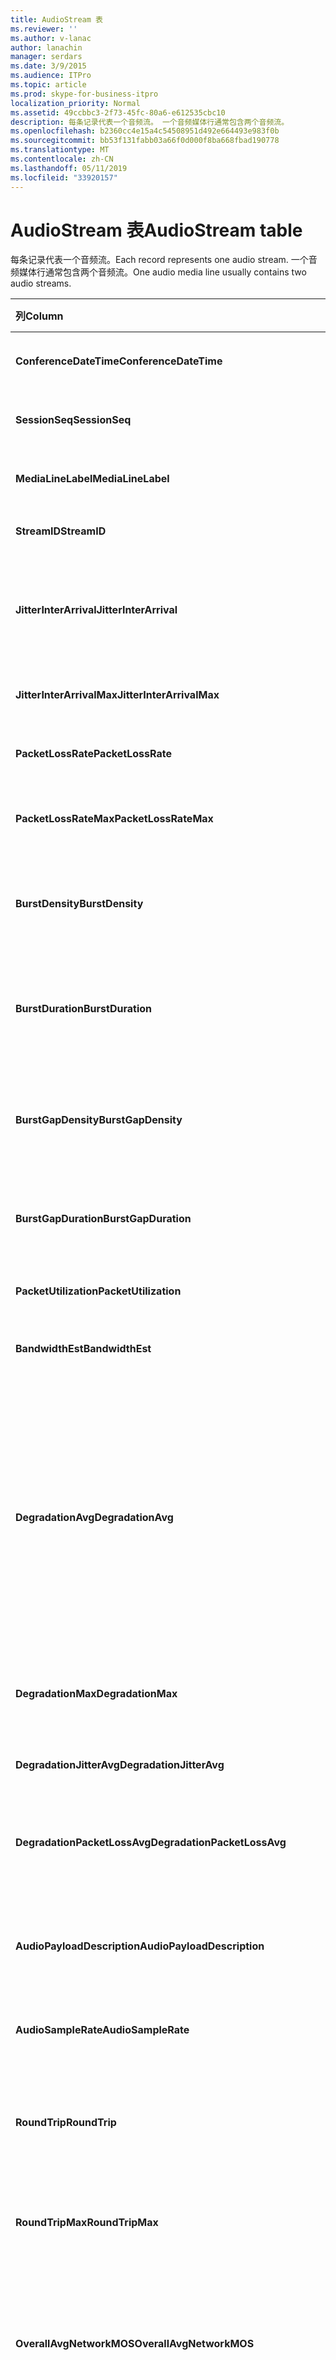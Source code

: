 ```yaml
---
title: AudioStream 表
ms.reviewer: ''
ms.author: v-lanac
author: lanachin
manager: serdars
ms.date: 3/9/2015
ms.audience: ITPro
ms.topic: article
ms.prod: skype-for-business-itpro
localization_priority: Normal
ms.assetid: 49ccbbc3-2f73-45fc-80a6-e612535cbc10
description: 每条记录代表一个音频流。 一个音频媒体行通常包含两个音频流。
ms.openlocfilehash: b2360cc4e15a4c54508951d492e664493e983f0b
ms.sourcegitcommit: bb53f131fabb03a66f0d000f8ba668fbad190778
ms.translationtype: MT
ms.contentlocale: zh-CN
ms.lasthandoff: 05/11/2019
ms.locfileid: "33920157"
---
```

# <a name="audiostream-table"></a><span data-ttu-id="eccc4-104">AudioStream 表</span><span class="sxs-lookup"><span data-stu-id="eccc4-104">AudioStream table</span></span>
 
<span data-ttu-id="eccc4-105">每条记录代表一个音频流。</span><span class="sxs-lookup"><span data-stu-id="eccc4-105">Each record represents one audio stream.</span></span> <span data-ttu-id="eccc4-106">一个音频媒体行通常包含两个音频流。</span><span class="sxs-lookup"><span data-stu-id="eccc4-106">One audio media line usually contains two audio streams.</span></span>
  
|<span data-ttu-id="eccc4-107">列</span><span class="sxs-lookup"><span data-stu-id="eccc4-107">Column</span></span>|<span data-ttu-id="eccc4-108">数据类型</span><span class="sxs-lookup"><span data-stu-id="eccc4-108">Data Type</span></span>|<span data-ttu-id="eccc4-109">键/索引</span><span class="sxs-lookup"><span data-stu-id="eccc4-109">Key/Index</span></span>|<span data-ttu-id="eccc4-110">详细信息</span><span class="sxs-lookup"><span data-stu-id="eccc4-110">Details</span></span>|
|:-----|:-----|:-----|:-----|
|<span data-ttu-id="eccc4-111">**ConferenceDateTime**</span><span class="sxs-lookup"><span data-stu-id="eccc4-111">**ConferenceDateTime**</span></span> <br/> |<span data-ttu-id="eccc4-112">datetime</span><span class="sxs-lookup"><span data-stu-id="eccc4-112">datetime</span></span>  <br/> |<span data-ttu-id="eccc4-113">Primary</span><span class="sxs-lookup"><span data-stu-id="eccc4-113">Primary</span></span>  <br/> |<span data-ttu-id="eccc4-114">引用[自 MediaLine table](medialine-0.md)。</span><span class="sxs-lookup"><span data-stu-id="eccc4-114">Referenced from the [MediaLine table](medialine-0.md).</span></span>  <br/> |
|<span data-ttu-id="eccc4-115">**SessionSeq**</span><span class="sxs-lookup"><span data-stu-id="eccc4-115">**SessionSeq**</span></span> <br/> |<span data-ttu-id="eccc4-116">int</span><span class="sxs-lookup"><span data-stu-id="eccc4-116">int</span></span>  <br/> |<span data-ttu-id="eccc4-117">Primary</span><span class="sxs-lookup"><span data-stu-id="eccc4-117">Primary</span></span>  <br/> |<span data-ttu-id="eccc4-118">引用[自 MediaLine table](medialine-0.md)。</span><span class="sxs-lookup"><span data-stu-id="eccc4-118">Referenced from the [MediaLine table](medialine-0.md).</span></span>  <br/> |
|<span data-ttu-id="eccc4-119">**MediaLineLabel**</span><span class="sxs-lookup"><span data-stu-id="eccc4-119">**MediaLineLabel**</span></span> <br/> |<span data-ttu-id="eccc4-120">tinyint</span><span class="sxs-lookup"><span data-stu-id="eccc4-120">tinyint</span></span>  <br/> |<span data-ttu-id="eccc4-121">Primary</span><span class="sxs-lookup"><span data-stu-id="eccc4-121">Primary</span></span>  <br/> |<span data-ttu-id="eccc4-122">引用[自 MediaLine table](medialine-0.md)。</span><span class="sxs-lookup"><span data-stu-id="eccc4-122">Referenced from the [MediaLine table](medialine-0.md).</span></span>  <br/> |
|<span data-ttu-id="eccc4-123">**StreamID**</span><span class="sxs-lookup"><span data-stu-id="eccc4-123">**StreamID**</span></span> <br/> |<span data-ttu-id="eccc4-124">int</span><span class="sxs-lookup"><span data-stu-id="eccc4-124">int</span></span>  <br/> |<span data-ttu-id="eccc4-125">Primary</span><span class="sxs-lookup"><span data-stu-id="eccc4-125">Primary</span></span>  <br/> |<span data-ttu-id="eccc4-126">媒体行中的唯一 ID。</span><span class="sxs-lookup"><span data-stu-id="eccc4-126">Unique ID within a media line.</span></span>  <br/> |
|<span data-ttu-id="eccc4-127">**JitterInterArrival**</span><span class="sxs-lookup"><span data-stu-id="eccc4-127">**JitterInterArrival**</span></span> <br/> |<span data-ttu-id="eccc4-128">int</span><span class="sxs-lookup"><span data-stu-id="eccc4-128">int</span></span>  <br/> | <br/> |<span data-ttu-id="eccc4-129">实时控制协议 (RTCP) 统计信息中的平均网络抖动。</span><span class="sxs-lookup"><span data-stu-id="eccc4-129">Average network jitter from Real Time Control Protocol (RTCP) statistics.</span></span>  <br/> |
|<span data-ttu-id="eccc4-130">**JitterInterArrivalMax**</span><span class="sxs-lookup"><span data-stu-id="eccc4-130">**JitterInterArrivalMax**</span></span> <br/> |<span data-ttu-id="eccc4-131">int</span><span class="sxs-lookup"><span data-stu-id="eccc4-131">int</span></span>  <br/> | <br/> |<span data-ttu-id="eccc4-132">呼叫期间的最大网络抖动。</span><span class="sxs-lookup"><span data-stu-id="eccc4-132">Maximum network jitter during the call.</span></span>  <br/> |
|<span data-ttu-id="eccc4-133">**PacketLossRate**</span><span class="sxs-lookup"><span data-stu-id="eccc4-133">**PacketLossRate**</span></span> <br/> |<span data-ttu-id="eccc4-134">decimal(5,4)</span><span class="sxs-lookup"><span data-stu-id="eccc4-134">decimal(5,4)</span></span>  <br/> | <br/> |<span data-ttu-id="eccc4-135">呼叫期间的平均数据包丢失率。</span><span class="sxs-lookup"><span data-stu-id="eccc4-135">Average packet loss rate during the call.</span></span>  <br/> |
|<span data-ttu-id="eccc4-136">**PacketLossRateMax**</span><span class="sxs-lookup"><span data-stu-id="eccc4-136">**PacketLossRateMax**</span></span> <br/> |<span data-ttu-id="eccc4-137">decimal(5,4)</span><span class="sxs-lookup"><span data-stu-id="eccc4-137">decimal(5,4)</span></span>  <br/> | <br/> |<span data-ttu-id="eccc4-138">呼叫期间观测到的最大的数据包丢失。</span><span class="sxs-lookup"><span data-stu-id="eccc4-138">Maximum packet loss observed during the call.</span></span>  <br/> |
|<span data-ttu-id="eccc4-139">**BurstDensity**</span><span class="sxs-lookup"><span data-stu-id="eccc4-139">**BurstDensity**</span></span> <br/> |<span data-ttu-id="eccc4-140">decimal(9,4)</span><span class="sxs-lookup"><span data-stu-id="eccc4-140">decimal(9,4)</span></span>  <br/> | <br/> |<span data-ttu-id="eccc4-141">在呼叫过程中出现间歇的数据包丢失的平均密度。</span><span class="sxs-lookup"><span data-stu-id="eccc4-141">Average density of packet Loss during bursts of losses during the call.</span></span>  <br/> |
|<span data-ttu-id="eccc4-142">**BurstDuration**</span><span class="sxs-lookup"><span data-stu-id="eccc4-142">**BurstDuration**</span></span> <br/> |<span data-ttu-id="eccc4-143">int</span><span class="sxs-lookup"><span data-stu-id="eccc4-143">int</span></span>  <br/> | <br/> |<span data-ttu-id="eccc4-144">在呼叫过程中出现间歇的数据包丢失的平均持续时间。</span><span class="sxs-lookup"><span data-stu-id="eccc4-144">Average duration of packet loss during bursts of losses during the call.</span></span>  <br/> |
|<span data-ttu-id="eccc4-145">**BurstGapDensity**</span><span class="sxs-lookup"><span data-stu-id="eccc4-145">**BurstGapDensity**</span></span> <br/> |<span data-ttu-id="eccc4-146">decimal(9,4)</span><span class="sxs-lookup"><span data-stu-id="eccc4-146">decimal(9,4)</span></span>  <br/> | <br/> |<span data-ttu-id="eccc4-147">间歇的数据包丢失之间出现间隙期间数据包丢失的平均密度。</span><span class="sxs-lookup"><span data-stu-id="eccc4-147">Average density of packet loss during gaps between bursts of packet loss.</span></span>  <br/> |
|<span data-ttu-id="eccc4-148">**BurstGapDuration**</span><span class="sxs-lookup"><span data-stu-id="eccc4-148">**BurstGapDuration**</span></span> <br/> |<span data-ttu-id="eccc4-149">int</span><span class="sxs-lookup"><span data-stu-id="eccc4-149">int</span></span>  <br/> | <br/> |<span data-ttu-id="eccc4-150">间歇的数据包丢失之间出现间隙的平均持续时间。</span><span class="sxs-lookup"><span data-stu-id="eccc4-150">Average duration of gaps between bursts of packet loss.</span></span>  <br/> |
|<span data-ttu-id="eccc4-151">**PacketUtilization**</span><span class="sxs-lookup"><span data-stu-id="eccc4-151">**PacketUtilization**</span></span> <br/> |<span data-ttu-id="eccc4-152">Int</span><span class="sxs-lookup"><span data-stu-id="eccc4-152">Int</span></span>  <br/> | <br/> |<span data-ttu-id="eccc4-153">音频流的数据包计数。</span><span class="sxs-lookup"><span data-stu-id="eccc4-153">Packet count for the audio stream.</span></span>  <br/> |
|<span data-ttu-id="eccc4-154">**BandwidthEst**</span><span class="sxs-lookup"><span data-stu-id="eccc4-154">**BandwidthEst**</span></span> <br/> |<span data-ttu-id="eccc4-155">Int</span><span class="sxs-lookup"><span data-stu-id="eccc4-155">Int</span></span>  <br/> | <br/> |<span data-ttu-id="eccc4-156">音频流的带宽预估。</span><span class="sxs-lookup"><span data-stu-id="eccc4-156">Bandwidth estimates for the audio stream.</span></span>  <br/> |
|<span data-ttu-id="eccc4-157">**DegradationAvg**</span><span class="sxs-lookup"><span data-stu-id="eccc4-157">**DegradationAvg**</span></span> <br/> |<span data-ttu-id="eccc4-158">decimal(3,2)</span><span class="sxs-lookup"><span data-stu-id="eccc4-158">decimal(3,2)</span></span>  <br/> | <br/> |<span data-ttu-id="eccc4-159">用于整个呼叫的网络 MOS 性能降低。</span><span class="sxs-lookup"><span data-stu-id="eccc4-159">Network MOS Degradation for the whole call.</span></span> <span data-ttu-id="eccc4-160">范围是 0.0 为 5.0。</span><span class="sxs-lookup"><span data-stu-id="eccc4-160">Range is 0.0 to 5.0.</span></span> <span data-ttu-id="eccc4-161">此指标显示网络 MOS 减少由于抖动和丢包的量。</span><span class="sxs-lookup"><span data-stu-id="eccc4-161">This metric shows the amount the Network MOS was reduced because of jitter and packet loss.</span></span> <span data-ttu-id="eccc4-162">可接受的质量，它应小于 0.5。</span><span class="sxs-lookup"><span data-stu-id="eccc4-162">For acceptable quality it should less than 0.5.</span></span>  <br/> |
|<span data-ttu-id="eccc4-163">**DegradationMax**</span><span class="sxs-lookup"><span data-stu-id="eccc4-163">**DegradationMax**</span></span> <br/> |<span data-ttu-id="eccc4-164">decimal(3,2)</span><span class="sxs-lookup"><span data-stu-id="eccc4-164">decimal(3,2)</span></span>  <br/> | <br/> |<span data-ttu-id="eccc4-165">呼叫期间的最大网络 MOS 性能降低。</span><span class="sxs-lookup"><span data-stu-id="eccc4-165">Maximum Network MOS degradation during the call.</span></span>  <br/> |
|<span data-ttu-id="eccc4-166">**DegradationJitterAvg**</span><span class="sxs-lookup"><span data-stu-id="eccc4-166">**DegradationJitterAvg**</span></span> <br/> |<span data-ttu-id="eccc4-167">decimal(3,2)</span><span class="sxs-lookup"><span data-stu-id="eccc4-167">decimal(3,2)</span></span>  <br/> | <br/> |<span data-ttu-id="eccc4-168">抖动导致的网络 MOS 性能降低。</span><span class="sxs-lookup"><span data-stu-id="eccc4-168">Network MOS degradation caused by jitter.</span></span>  <br/> |
|<span data-ttu-id="eccc4-169">**DegradationPacketLossAvg**</span><span class="sxs-lookup"><span data-stu-id="eccc4-169">**DegradationPacketLossAvg**</span></span> <br/> |<span data-ttu-id="eccc4-170">decimal(3,2)</span><span class="sxs-lookup"><span data-stu-id="eccc4-170">decimal(3,2)</span></span>  <br/> | <br/> |<span data-ttu-id="eccc4-171">数据包丢失导致的网络 MOS 性能降低。</span><span class="sxs-lookup"><span data-stu-id="eccc4-171">Network MOS degradation caused by packet loss.</span></span>  <br/> |
|<span data-ttu-id="eccc4-172">**AudioPayloadDescription**</span><span class="sxs-lookup"><span data-stu-id="eccc4-172">**AudioPayloadDescription**</span></span> <br/> |<span data-ttu-id="eccc4-173">int</span><span class="sxs-lookup"><span data-stu-id="eccc4-173">int</span></span>  <br/> |<span data-ttu-id="eccc4-174">外</span><span class="sxs-lookup"><span data-stu-id="eccc4-174">Foreign</span></span>  <br/> |<span data-ttu-id="eccc4-175">音频编解码器用于呼叫，引用自 PayloadDescription 表。</span><span class="sxs-lookup"><span data-stu-id="eccc4-175">The audio Codec used for the call, referenced from PayloadDescription Table.</span></span>  <br/> |
|<span data-ttu-id="eccc4-176">**AudioSampleRate**</span><span class="sxs-lookup"><span data-stu-id="eccc4-176">**AudioSampleRate**</span></span> <br/> |<span data-ttu-id="eccc4-177">int</span><span class="sxs-lookup"><span data-stu-id="eccc4-177">int</span></span>  <br/> | <br/> |<span data-ttu-id="eccc4-178">音频流的采样率。</span><span class="sxs-lookup"><span data-stu-id="eccc4-178">Sampling rate for the audio stream.</span></span>  <br/> |
|<span data-ttu-id="eccc4-179">**RoundTrip**</span><span class="sxs-lookup"><span data-stu-id="eccc4-179">**RoundTrip**</span></span> <br/> |<span data-ttu-id="eccc4-180">int</span><span class="sxs-lookup"><span data-stu-id="eccc4-180">int</span></span>  <br/> | <br/> |<span data-ttu-id="eccc4-181">RTCP 统计信息中的来回行程时间。</span><span class="sxs-lookup"><span data-stu-id="eccc4-181">Round trip time from RTCP statistics.</span></span> <span data-ttu-id="eccc4-182">可接受的质量应小于为 100 毫秒。</span><span class="sxs-lookup"><span data-stu-id="eccc4-182">For acceptable quality this should be less than 100ms.</span></span>  <br/> |
|<span data-ttu-id="eccc4-183">**RoundTripMax**</span><span class="sxs-lookup"><span data-stu-id="eccc4-183">**RoundTripMax**</span></span> <br/> |<span data-ttu-id="eccc4-184">int</span><span class="sxs-lookup"><span data-stu-id="eccc4-184">int</span></span>  <br/> | <br/> |<span data-ttu-id="eccc4-185">音频流的最大来回行程时间。</span><span class="sxs-lookup"><span data-stu-id="eccc4-185">Maximum round trip time for the audio stream.</span></span>  <br/> |
|<span data-ttu-id="eccc4-186">**OverallAvgNetworkMOS**</span><span class="sxs-lookup"><span data-stu-id="eccc4-186">**OverallAvgNetworkMOS**</span></span> <br/> |<span data-ttu-id="eccc4-187">decimal(3,2)</span><span class="sxs-lookup"><span data-stu-id="eccc4-187">decimal(3,2)</span></span>  <br/> | <br/> |<span data-ttu-id="eccc4-188">平均宽带网络 MOS，呼叫。</span><span class="sxs-lookup"><span data-stu-id="eccc4-188">Average wideband Network MOS for the call.</span></span> <span data-ttu-id="eccc4-189">此指标取决于数据包丢失、 抖动和编解码器。</span><span class="sxs-lookup"><span data-stu-id="eccc4-189">This metric depends on the packet loss, jitter, and codec used.</span></span> <span data-ttu-id="eccc4-190">范围为 [1.0 5.0]。</span><span class="sxs-lookup"><span data-stu-id="eccc4-190">Range is [1.0 to 5.0].</span></span>  <br/> |
|<span data-ttu-id="eccc4-191">**OverallMinNetworkMOS**</span><span class="sxs-lookup"><span data-stu-id="eccc4-191">**OverallMinNetworkMOS**</span></span> <br/> |<span data-ttu-id="eccc4-192">decimal(3,2)</span><span class="sxs-lookup"><span data-stu-id="eccc4-192">decimal(3,2)</span></span>  <br/> | <br/> |<span data-ttu-id="eccc4-193">最小宽带网络 MOS，呼叫。</span><span class="sxs-lookup"><span data-stu-id="eccc4-193">The minimum wideband Network MOS for the call.</span></span>  <br/> |
|<span data-ttu-id="eccc4-194">**SendListenMOS**</span><span class="sxs-lookup"><span data-stu-id="eccc4-194">**SendListenMOS**</span></span> <br/> |<span data-ttu-id="eccc4-195">decimal(3,2)</span><span class="sxs-lookup"><span data-stu-id="eccc4-195">decimal(3,2)</span></span>  <br/> | <br/> |<span data-ttu-id="eccc4-196">平均预测的宽带倾听 MOS 得分音频发送，包括语音级别、 噪音级别和捕获设备特征。</span><span class="sxs-lookup"><span data-stu-id="eccc4-196">The average predicted wideband Listening MOS score for audio sent, including speech level, noise level and capture device characteristics.</span></span>  <br/> |
|<span data-ttu-id="eccc4-197">**SendListenMOSMin**</span><span class="sxs-lookup"><span data-stu-id="eccc4-197">**SendListenMOSMin**</span></span> <br/> |<span data-ttu-id="eccc4-198">decimal(3,2)</span><span class="sxs-lookup"><span data-stu-id="eccc4-198">decimal(3,2)</span></span>  <br/> | <br/> |<span data-ttu-id="eccc4-199">呼叫最小 SendListenMOS。</span><span class="sxs-lookup"><span data-stu-id="eccc4-199">The minimum SendListenMOS for the call.</span></span>  <br/> |
|<span data-ttu-id="eccc4-200">**RecvListenMOS**</span><span class="sxs-lookup"><span data-stu-id="eccc4-200">**RecvListenMOS**</span></span> <br/> |<span data-ttu-id="eccc4-201">decimal(3,2)</span><span class="sxs-lookup"><span data-stu-id="eccc4-201">decimal(3,2)</span></span>  <br/> | <br/> |<span data-ttu-id="eccc4-202">从网络包括语音级别、 噪音级别、 编解码器、 网络条件和捕获设备特征接收音频的平均预测的宽带倾听 MOS 得分。</span><span class="sxs-lookup"><span data-stu-id="eccc4-202">The average predicted wideband Listening MOS score for audio received from the network including speech level, noise level, codec, network conditions and capture device characteristics.</span></span>  <br/> |
|<span data-ttu-id="eccc4-203">**RecvListenMOSMin**</span><span class="sxs-lookup"><span data-stu-id="eccc4-203">**RecvListenMOSMin**</span></span> <br/> |<span data-ttu-id="eccc4-204">decimal(3,2)</span><span class="sxs-lookup"><span data-stu-id="eccc4-204">decimal(3,2)</span></span>  <br/> | <br/> |<span data-ttu-id="eccc4-205">呼叫最小 RecvListenMOS。</span><span class="sxs-lookup"><span data-stu-id="eccc4-205">The minimum RecvListenMOS for the call.</span></span>  <br/> |
|<span data-ttu-id="eccc4-206">**AudioFECUsed**</span><span class="sxs-lookup"><span data-stu-id="eccc4-206">**AudioFECUsed**</span></span> <br/> |<span data-ttu-id="eccc4-207">bit</span><span class="sxs-lookup"><span data-stu-id="eccc4-207">bit</span></span>  <br/> ||<span data-ttu-id="eccc4-208">标志指示音频 FEC 已用于呼叫。</span><span class="sxs-lookup"><span data-stu-id="eccc4-208">Flag indicating if audio FEC was used for the call.</span></span>  <br/> |
|<span data-ttu-id="eccc4-209">**RatioConcealedSamplesAvg**</span><span class="sxs-lookup"><span data-stu-id="eccc4-209">**RatioConcealedSamplesAvg**</span></span> <br/> |<span data-ttu-id="eccc4-210">decimal(5,2)</span><span class="sxs-lookup"><span data-stu-id="eccc4-210">decimal(5,2)</span></span>  <br/> ||<span data-ttu-id="eccc4-211">生成的典型示例音频样本隐藏样本数的平均比率。</span><span class="sxs-lookup"><span data-stu-id="eccc4-211">Average ratio of concealed samples generated by audio healing to typical samples.</span></span>  <br/> |
|<span data-ttu-id="eccc4-212">**RatioStretchedSamplesAvg**</span><span class="sxs-lookup"><span data-stu-id="eccc4-212">**RatioStretchedSamplesAvg**</span></span> <br/> |<span data-ttu-id="eccc4-213">decimal(5,2)</span><span class="sxs-lookup"><span data-stu-id="eccc4-213">decimal(5,2)</span></span>  <br/> ||<span data-ttu-id="eccc4-214">通过典型示例的音频修复生成的拉伸样本数的平均比率。</span><span class="sxs-lookup"><span data-stu-id="eccc4-214">Average ratio of stretched samples generated by audio healing to typical samples.</span></span>  <br/> |
|<span data-ttu-id="eccc4-215">**RatioCompressedSamplesAvg**</span><span class="sxs-lookup"><span data-stu-id="eccc4-215">**RatioCompressedSamplesAvg**</span></span> <br/> |<span data-ttu-id="eccc4-216">decimal(5,2)</span><span class="sxs-lookup"><span data-stu-id="eccc4-216">decimal(5,2)</span></span>  <br/> ||<span data-ttu-id="eccc4-217">生成的典型示例的音频修复的压缩样本数的平均比率。</span><span class="sxs-lookup"><span data-stu-id="eccc4-217">Average ratio of compressed samples generated by audio healing to typical samples.</span></span>  <br/> |
|<span data-ttu-id="eccc4-218">**入站**</span><span class="sxs-lookup"><span data-stu-id="eccc4-218">**Inbound**</span></span> <br/> |<span data-ttu-id="eccc4-219">bit</span><span class="sxs-lookup"><span data-stu-id="eccc4-219">bit</span></span>  <br/> | <br/> |<span data-ttu-id="eccc4-220">已收到接收端的流数据。</span><span class="sxs-lookup"><span data-stu-id="eccc4-220">Stream data on receiver side is received.</span></span>  <br/> |
|<span data-ttu-id="eccc4-221">**出站**</span><span class="sxs-lookup"><span data-stu-id="eccc4-221">**Outbound**</span></span> <br/> |<span data-ttu-id="eccc4-222">bit</span><span class="sxs-lookup"><span data-stu-id="eccc4-222">bit</span></span>  <br/> | <br/> |<span data-ttu-id="eccc4-223">已收到发送端的流数据。</span><span class="sxs-lookup"><span data-stu-id="eccc4-223">Stream data on sender side is received.</span></span>  <br/> |
|<span data-ttu-id="eccc4-224">**SenderIsCallerPAI**</span><span class="sxs-lookup"><span data-stu-id="eccc4-224">**SenderIsCallerPAI**</span></span> <br/> |<span data-ttu-id="eccc4-225">bit</span><span class="sxs-lookup"><span data-stu-id="eccc4-225">bit</span></span>  <br/> | <br/> |<span data-ttu-id="eccc4-226">1 表示流方向从呼叫者到被叫方。</span><span class="sxs-lookup"><span data-stu-id="eccc4-226">1 means the stream direction is from the caller to the callee.</span></span>  <br/> <span data-ttu-id="eccc4-227">0 表示流方向从被叫方到呼叫者。</span><span class="sxs-lookup"><span data-stu-id="eccc4-227">0 means the stream direction is from the callee to the caller.</span></span>  <br/> |
|<span data-ttu-id="eccc4-228">**JitterInterArrivalSD**</span><span class="sxs-lookup"><span data-stu-id="eccc4-228">**JitterInterArrivalSD**</span></span> <br/> |<span data-ttu-id="eccc4-229">float</span><span class="sxs-lookup"><span data-stu-id="eccc4-229">float</span></span>  <br/> ||<span data-ttu-id="eccc4-230">抖动到达时间的标准偏差。</span><span class="sxs-lookup"><span data-stu-id="eccc4-230">Standard deviation for jitter arrival times.</span></span>  <br/> <span data-ttu-id="eccc4-231">此列是在 Microsoft Lync Server 2013 中引入的。</span><span class="sxs-lookup"><span data-stu-id="eccc4-231">This column was introduced in Microsoft Lync Server 2013.</span></span>  <br/> |
|<span data-ttu-id="eccc4-232">**ConcealRatioMax**</span><span class="sxs-lookup"><span data-stu-id="eccc4-232">**ConcealRatioMax**</span></span> <br/> |<span data-ttu-id="eccc4-233">float</span><span class="sxs-lookup"><span data-stu-id="eccc4-233">float</span></span>  <br/> ||<span data-ttu-id="eccc4-234">修复程序隐藏的数据包的最大比率。</span><span class="sxs-lookup"><span data-stu-id="eccc4-234">Maximum ratio of packets concealed by the healer.</span></span>  <br/> <span data-ttu-id="eccc4-235">此列是在 Microsoft Lync Server 2013 中引入的。</span><span class="sxs-lookup"><span data-stu-id="eccc4-235">This column was introduced in Microsoft Lync Server 2013.</span></span>  <br/> |
|<span data-ttu-id="eccc4-236">**ConcealRatioSD**</span><span class="sxs-lookup"><span data-stu-id="eccc4-236">**ConcealRatioSD**</span></span> <br/> |<span data-ttu-id="eccc4-237">float</span><span class="sxs-lookup"><span data-stu-id="eccc4-237">float</span></span>  <br/> ||<span data-ttu-id="eccc4-238">修复程序隐藏的数据包的比率的标准偏差。</span><span class="sxs-lookup"><span data-stu-id="eccc4-238">Standard deviation for the ratio of packets concealed by the healer.</span></span>  <br/> <span data-ttu-id="eccc4-239">此列是在 Microsoft Lync Server 2013 中引入的。</span><span class="sxs-lookup"><span data-stu-id="eccc4-239">This column was introduced in Microsoft Lync Server 2013.</span></span>  <br/> |
|<span data-ttu-id="eccc4-240">**HealerPacketDropRatio**</span><span class="sxs-lookup"><span data-stu-id="eccc4-240">**HealerPacketDropRatio**</span></span> <br/> |<span data-ttu-id="eccc4-241">float</span><span class="sxs-lookup"><span data-stu-id="eccc4-241">float</span></span>  <br/> ||<span data-ttu-id="eccc4-242">收到的数据包的总数比较修复程序丢弃的数据包的比率。</span><span class="sxs-lookup"><span data-stu-id="eccc4-242">Ratio of packets dropped by the healer compared to the total number of packets received.</span></span>  <br/> <span data-ttu-id="eccc4-243">此列是在 Microsoft Lync Server 2013 中引入的。</span><span class="sxs-lookup"><span data-stu-id="eccc4-243">This column was introduced in Microsoft Lync Server 2013.</span></span>  <br/> |
|<span data-ttu-id="eccc4-244">**HealerFECPacketUsedRatio**</span><span class="sxs-lookup"><span data-stu-id="eccc4-244">**HealerFECPacketUsedRatio**</span></span> <br/> |<span data-ttu-id="eccc4-245">float</span><span class="sxs-lookup"><span data-stu-id="eccc4-245">float</span></span>  <br/> ||<span data-ttu-id="eccc4-246">使用前向纠错数据包与收到的数据包的总数的比率。</span><span class="sxs-lookup"><span data-stu-id="eccc4-246">Ratio of used forward error correction packets compared to the total number of packets received.</span></span>  <br/> <span data-ttu-id="eccc4-247">此列是在 Microsoft Lync Server 2013 中引入的。</span><span class="sxs-lookup"><span data-stu-id="eccc4-247">This column was introduced in Microsoft Lync Server 2013.</span></span>  <br/> |
|<span data-ttu-id="eccc4-248">**MaxCompressedSamples**</span><span class="sxs-lookup"><span data-stu-id="eccc4-248">**MaxCompressedSamples**</span></span> <br/> |<span data-ttu-id="eccc4-249">float</span><span class="sxs-lookup"><span data-stu-id="eccc4-249">float</span></span>  <br/> ||<span data-ttu-id="eccc4-250">修复程序压缩的音频数据包的最大数量。</span><span class="sxs-lookup"><span data-stu-id="eccc4-250">Maximum number of audio packets that were compressed by the healer.</span></span>  <br/> <span data-ttu-id="eccc4-251">此列是在 Microsoft Lync Server 2013 中引入的。</span><span class="sxs-lookup"><span data-stu-id="eccc4-251">This column was introduced in Microsoft Lync Server 2013.</span></span>  <br/> |
|<span data-ttu-id="eccc4-252">**LossCongestionPercent**</span><span class="sxs-lookup"><span data-stu-id="eccc4-252">**LossCongestionPercent**</span></span> <br/> |<span data-ttu-id="eccc4-253">float</span><span class="sxs-lookup"><span data-stu-id="eccc4-253">float</span></span>  <br/> ||<span data-ttu-id="eccc4-254">指示呼叫处于损耗拥塞状态的时间的时间的百分比。</span><span class="sxs-lookup"><span data-stu-id="eccc4-254">Indicates the percentage of the time when the call was in a loss congestion state.</span></span>  <br/> <span data-ttu-id="eccc4-255">此列是在 Microsoft Lync Server 2013 中引入的。</span><span class="sxs-lookup"><span data-stu-id="eccc4-255">This column was introduced in Microsoft Lync Server 2013.</span></span>  <br/> |
|<span data-ttu-id="eccc4-256">**DelayCongestionPercent**</span><span class="sxs-lookup"><span data-stu-id="eccc4-256">**DelayCongestionPercent**</span></span> <br/> |<span data-ttu-id="eccc4-257">float</span><span class="sxs-lookup"><span data-stu-id="eccc4-257">float</span></span>  <br/> ||<span data-ttu-id="eccc4-258">指示在此期间导致出现拥塞的网络数据包延迟到达的呼叫的百分比。</span><span class="sxs-lookup"><span data-stu-id="eccc4-258">Indicates the percentage of the call during which congestion was caused by the delayed arrival of network packets.</span></span>  <br/> <span data-ttu-id="eccc4-259">此列是在 Microsoft Lync Server 2013 中引入的。</span><span class="sxs-lookup"><span data-stu-id="eccc4-259">This column was introduced in Microsoft Lync Server 2013.</span></span>  <br/> |
|<span data-ttu-id="eccc4-260">**ContentionDetectedPercent**</span><span class="sxs-lookup"><span data-stu-id="eccc4-260">**ContentionDetectedPercent**</span></span> <br/> |<span data-ttu-id="eccc4-261">float</span><span class="sxs-lookup"><span data-stu-id="eccc4-261">float</span></span>  <br/> ||<span data-ttu-id="eccc4-262">指示呼叫被竞争时网络资源的时间的百分比。</span><span class="sxs-lookup"><span data-stu-id="eccc4-262">Indicates the percentage of the time when the call was competing for network resources.</span></span>  <br/> <span data-ttu-id="eccc4-263">此列是在 Microsoft Lync Server 2013 中引入的。</span><span class="sxs-lookup"><span data-stu-id="eccc4-263">This column was introduced in Microsoft Lync Server 2013.</span></span>  <br/> |
|<span data-ttu-id="eccc4-264">**BandwidthEstMin**</span><span class="sxs-lookup"><span data-stu-id="eccc4-264">**BandwidthEstMin**</span></span> <br/> |<span data-ttu-id="eccc4-265">int</span><span class="sxs-lookup"><span data-stu-id="eccc4-265">int</span></span>  <br/> ||<span data-ttu-id="eccc4-266">呼叫期间度量的最小带宽估计量。</span><span class="sxs-lookup"><span data-stu-id="eccc4-266">Minimum amount of bandwidth estimation measured during the call.</span></span>  <br/> <span data-ttu-id="eccc4-267">此列是在 Microsoft Lync Server 2013 中引入的。</span><span class="sxs-lookup"><span data-stu-id="eccc4-267">This column was introduced in Microsoft Lync Server 2013.</span></span>  <br/> |
|<span data-ttu-id="eccc4-268">**BandwidthEstMax**</span><span class="sxs-lookup"><span data-stu-id="eccc4-268">**BandwidthEstMax**</span></span> <br/> |<span data-ttu-id="eccc4-269">int</span><span class="sxs-lookup"><span data-stu-id="eccc4-269">int</span></span>  <br/> ||<span data-ttu-id="eccc4-270">呼叫期间度量的最大带宽估计量。</span><span class="sxs-lookup"><span data-stu-id="eccc4-270">Maximum amount of bandwidth estimation measured during the call.</span></span>  <br/> <span data-ttu-id="eccc4-271">此列是在 Microsoft Lync Server 2013 中引入的。</span><span class="sxs-lookup"><span data-stu-id="eccc4-271">This column was introduced in Microsoft Lync Server 2013.</span></span>  <br/> |
|<span data-ttu-id="eccc4-272">**BandwidthEstStdDev**</span><span class="sxs-lookup"><span data-stu-id="eccc4-272">**BandwidthEstStdDev**</span></span> <br/> |<span data-ttu-id="eccc4-273">int</span><span class="sxs-lookup"><span data-stu-id="eccc4-273">int</span></span>  <br/> ||<span data-ttu-id="eccc4-274">呼叫期间度量的带宽估计的标准偏差。</span><span class="sxs-lookup"><span data-stu-id="eccc4-274">Standard deviation of the bandwidth estimation measured during the call.</span></span>  <br/> <span data-ttu-id="eccc4-275">此列是在 Microsoft Lync Server 2013 中引入的。</span><span class="sxs-lookup"><span data-stu-id="eccc4-275">This column was introduced in Microsoft Lync Server 2013.</span></span>  <br/> |
|<span data-ttu-id="eccc4-276">**BandwidthEstAvge**</span><span class="sxs-lookup"><span data-stu-id="eccc4-276">**BandwidthEstAvge**</span></span> <br/> |<span data-ttu-id="eccc4-277">int</span><span class="sxs-lookup"><span data-stu-id="eccc4-277">int</span></span>  <br/> ||<span data-ttu-id="eccc4-278">呼叫期间度量的平均带宽估计量。</span><span class="sxs-lookup"><span data-stu-id="eccc4-278">Average amount of bandwidth estimation measured during the call.</span></span>  <br/> <span data-ttu-id="eccc4-279">此列是在 Microsoft Lync Server 2013 中引入的。</span><span class="sxs-lookup"><span data-stu-id="eccc4-279">This column was introduced in Microsoft Lync Server 2013.</span></span>  <br/> |
|<span data-ttu-id="eccc4-280">**RelativeOneWayTotal**</span><span class="sxs-lookup"><span data-stu-id="eccc4-280">**RelativeOneWayTotal**</span></span> <br/> |<span data-ttu-id="eccc4-281">float</span><span class="sxs-lookup"><span data-stu-id="eccc4-281">float</span></span>  <br/> ||<span data-ttu-id="eccc4-282">单向滞后时间总量。</span><span class="sxs-lookup"><span data-stu-id="eccc4-282">Total amount of one-way latency.</span></span> <span data-ttu-id="eccc4-283">相对单向延迟测量客户端和服务器之间的延迟。</span><span class="sxs-lookup"><span data-stu-id="eccc4-283">Relative one-way latency measures the delay between the client and the server.</span></span>  <br/> <span data-ttu-id="eccc4-284">此列是在 Microsoft Lync Server 2013 中引入的。</span><span class="sxs-lookup"><span data-stu-id="eccc4-284">This column was introduced in Microsoft Lync Server 2013.</span></span>  <br/> |
|<span data-ttu-id="eccc4-285">**RelativeOneWayAverage**</span><span class="sxs-lookup"><span data-stu-id="eccc4-285">**RelativeOneWayAverage**</span></span> <br/> |<span data-ttu-id="eccc4-286">float</span><span class="sxs-lookup"><span data-stu-id="eccc4-286">float</span></span>  <br/> ||<span data-ttu-id="eccc4-287">单向延迟的平均量。</span><span class="sxs-lookup"><span data-stu-id="eccc4-287">Average amount of one-way latency.</span></span> <span data-ttu-id="eccc4-288">相对单向延迟测量客户端和服务器之间的延迟。</span><span class="sxs-lookup"><span data-stu-id="eccc4-288">Relative one-way latency measures the delay between the client and the server.</span></span>  <br/> <span data-ttu-id="eccc4-289">此列是在 Microsoft Lync Server 2013 中引入的。</span><span class="sxs-lookup"><span data-stu-id="eccc4-289">This column was introduced in Microsoft Lync Server 2013.</span></span>  <br/> |
|<span data-ttu-id="eccc4-290">**RelativeOneWayMax**</span><span class="sxs-lookup"><span data-stu-id="eccc4-290">**RelativeOneWayMax**</span></span> <br/> |<span data-ttu-id="eccc4-291">float</span><span class="sxs-lookup"><span data-stu-id="eccc4-291">float</span></span>  <br/> ||<span data-ttu-id="eccc4-292">最大单向滞后时间量。</span><span class="sxs-lookup"><span data-stu-id="eccc4-292">Maximum amount of one-way latency.</span></span> <span data-ttu-id="eccc4-293">相对单向延迟测量客户端和服务器之间的延迟。</span><span class="sxs-lookup"><span data-stu-id="eccc4-293">Relative one-way latency measures the delay between the client and the server.</span></span>  <br/> <span data-ttu-id="eccc4-294">此列是在 Microsoft Lync Server 2013 中引入的。</span><span class="sxs-lookup"><span data-stu-id="eccc4-294">This column was introduced in Microsoft Lync Server 2013.</span></span>  <br/> |
|<span data-ttu-id="eccc4-295">**RelativeOneWayBurstOccurrences**</span><span class="sxs-lookup"><span data-stu-id="eccc4-295">**RelativeOneWayBurstOccurrences**</span></span> <br/> |<span data-ttu-id="eccc4-296">int</span><span class="sxs-lookup"><span data-stu-id="eccc4-296">int</span></span>  <br/> ||<span data-ttu-id="eccc4-297">总单向的突发发生次数。</span><span class="sxs-lookup"><span data-stu-id="eccc4-297">Total one-way burst occurrences.</span></span> <span data-ttu-id="eccc4-298">"突发"传输是其中数据排列中而不是稳定的不可预知间歇传输。</span><span class="sxs-lookup"><span data-stu-id="eccc4-298">A "bursty" transmission is a transmission where data flows in unpredictable bursts as opposed to a steady stream.</span></span> <span data-ttu-id="eccc4-299">此指标来衡量客户端和服务器之间的数据流。</span><span class="sxs-lookup"><span data-stu-id="eccc4-299">This metric measures data flow between the client and the server.</span></span>  <br/> <span data-ttu-id="eccc4-300">此列是在 Microsoft Lync Server 2013 中引入的。</span><span class="sxs-lookup"><span data-stu-id="eccc4-300">This column was introduced in Microsoft Lync Server 2013.</span></span>  <br/> |
|<span data-ttu-id="eccc4-301">**RelativeOneWayBurstDensity**</span><span class="sxs-lookup"><span data-stu-id="eccc4-301">**RelativeOneWayBurstDensity**</span></span> <br/> |<span data-ttu-id="eccc4-302">float</span><span class="sxs-lookup"><span data-stu-id="eccc4-302">float</span></span>  <br/> ||<span data-ttu-id="eccc4-303">总单向的突发密度。</span><span class="sxs-lookup"><span data-stu-id="eccc4-303">Total one-way burst density.</span></span> <span data-ttu-id="eccc4-304">"突发"传输是其中数据排列中而不是稳定的不可预知间歇传输。</span><span class="sxs-lookup"><span data-stu-id="eccc4-304">A "bursty" transmission is a transmission where data flows in unpredictable bursts as opposed to a steady stream.</span></span> <span data-ttu-id="eccc4-305">此指标来衡量客户端和服务器之间的数据流。</span><span class="sxs-lookup"><span data-stu-id="eccc4-305">This metric measures data flow between the client and the server.</span></span>  <br/> <span data-ttu-id="eccc4-306">此列是在 Microsoft Lync Server 2013 中引入的。</span><span class="sxs-lookup"><span data-stu-id="eccc4-306">This column was introduced in Microsoft Lync Server 2013.</span></span>  <br/> |
|<span data-ttu-id="eccc4-307">**RelativeOneWayBurstDuration**</span><span class="sxs-lookup"><span data-stu-id="eccc4-307">**RelativeOneWayBurstDuration**</span></span> <br/> |<span data-ttu-id="eccc4-308">float</span><span class="sxs-lookup"><span data-stu-id="eccc4-308">float</span></span>  <br/> ||<span data-ttu-id="eccc4-309">总单向的突发持续时间。</span><span class="sxs-lookup"><span data-stu-id="eccc4-309">Total one-way burst duration.</span></span> <span data-ttu-id="eccc4-310">"突发"传输是其中数据排列中而不是稳定的不可预知间歇传输。</span><span class="sxs-lookup"><span data-stu-id="eccc4-310">A "bursty" transmission is a transmission where data flows in unpredictable bursts as opposed to a steady stream.</span></span> <span data-ttu-id="eccc4-311">此指标来衡量客户端和服务器之间的数据流。</span><span class="sxs-lookup"><span data-stu-id="eccc4-311">This metric measures data flow between the client and the server.</span></span>  <br/> <span data-ttu-id="eccc4-312">此列是在 Microsoft Lync Server 2013 中引入的。</span><span class="sxs-lookup"><span data-stu-id="eccc4-312">This column was introduced in Microsoft Lync Server 2013.</span></span>  <br/> |
|<span data-ttu-id="eccc4-313">**RelativeOneWayGapOccurrences**</span><span class="sxs-lookup"><span data-stu-id="eccc4-313">**RelativeOneWayGapOccurrences**</span></span> <br/> |<span data-ttu-id="eccc4-314">int</span><span class="sxs-lookup"><span data-stu-id="eccc4-314">int</span></span>  <br/> ||<span data-ttu-id="eccc4-315">总单向的间隙发生次数。</span><span class="sxs-lookup"><span data-stu-id="eccc4-315">Total one-way gap occurrences.</span></span> <span data-ttu-id="eccc4-316">"突发"传输是传输其中数据排列中而不是稳定流; 无法预料间歇间隙指示这些间歇之间的延迟。</span><span class="sxs-lookup"><span data-stu-id="eccc4-316">A "bursty" transmission is a transmission where data flows in unpredictable bursts as opposed to a steady stream; gaps indicate delays between these bursts.</span></span> <span data-ttu-id="eccc4-317">此指标来衡量客户端和服务器之间的数据流。</span><span class="sxs-lookup"><span data-stu-id="eccc4-317">This metric measures data flow between the client and the server.</span></span>  <br/> <span data-ttu-id="eccc4-318">此列是在 Microsoft Lync Server 2013 中引入的。</span><span class="sxs-lookup"><span data-stu-id="eccc4-318">This column was introduced in Microsoft Lync Server 2013.</span></span>  <br/> |
|<span data-ttu-id="eccc4-319">**RelativeOneWayGapDensity**</span><span class="sxs-lookup"><span data-stu-id="eccc4-319">**RelativeOneWayGapDensity**</span></span> <br/> |<span data-ttu-id="eccc4-320">float</span><span class="sxs-lookup"><span data-stu-id="eccc4-320">float</span></span>  <br/> ||<span data-ttu-id="eccc4-321">总单向的间隙密度。</span><span class="sxs-lookup"><span data-stu-id="eccc4-321">Total one-way gap density.</span></span> <span data-ttu-id="eccc4-322">"突发"传输是传输其中数据排列中而不是稳定流; 无法预料间歇间隙指示这些间歇之间的延迟。</span><span class="sxs-lookup"><span data-stu-id="eccc4-322">A "bursty" transmission is a transmission where data flows in unpredictable bursts as opposed to a steady stream; gaps indicate delays between these bursts.</span></span> <span data-ttu-id="eccc4-323">此指标来衡量客户端和服务器之间的数据流。</span><span class="sxs-lookup"><span data-stu-id="eccc4-323">This metric measures data flow between the client and the server.</span></span>  <br/> <span data-ttu-id="eccc4-324">此列是在 Microsoft Lync Server 2013 中引入的。</span><span class="sxs-lookup"><span data-stu-id="eccc4-324">This column was introduced in Microsoft Lync Server 2013.</span></span>  <br/> |
|<span data-ttu-id="eccc4-325">**RelativeOneWayGapDuration**</span><span class="sxs-lookup"><span data-stu-id="eccc4-325">**RelativeOneWayGapDuration**</span></span> <br/> |<span data-ttu-id="eccc4-326">float</span><span class="sxs-lookup"><span data-stu-id="eccc4-326">float</span></span>  <br/> ||<span data-ttu-id="eccc4-327">总单向的间隙持续时间。</span><span class="sxs-lookup"><span data-stu-id="eccc4-327">Total one-way gap duration.</span></span> <span data-ttu-id="eccc4-328">"突发"传输是传输其中数据排列中而不是稳定流; 无法预料间歇间隙指示这些间歇之间的延迟。</span><span class="sxs-lookup"><span data-stu-id="eccc4-328">A "bursty" transmission is a transmission where data flows in unpredictable bursts as opposed to a steady stream; gaps indicate delays between these bursts.</span></span> <span data-ttu-id="eccc4-329">此指标来衡量客户端和服务器之间的数据流。</span><span class="sxs-lookup"><span data-stu-id="eccc4-329">This metric measures data flow between the client and the server.</span></span>  <br/> <span data-ttu-id="eccc4-330">此列是在 Microsoft Lync Server 2013 中引入的。</span><span class="sxs-lookup"><span data-stu-id="eccc4-330">This column was introduced in Microsoft Lync Server 2013.</span></span>  <br/> |
|<span data-ttu-id="eccc4-331">**DecodeStereoPercent**</span><span class="sxs-lookup"><span data-stu-id="eccc4-331">**DecodeStereoPercent**</span></span> <br/> |<span data-ttu-id="eccc4-332">float</span><span class="sxs-lookup"><span data-stu-id="eccc4-332">float</span></span>  <br/> ||<span data-ttu-id="eccc4-333">解码为立体声的呼叫的百分比。</span><span class="sxs-lookup"><span data-stu-id="eccc4-333">Percentage of the call decoded as stereo.</span></span>  <br/> <span data-ttu-id="eccc4-334">此列是在 Microsoft Lync Server 2013 中引入的。</span><span class="sxs-lookup"><span data-stu-id="eccc4-334">This column was introduced in Microsoft Lync Server 2013.</span></span>  <br/> |
|<span data-ttu-id="eccc4-335">**AecRenderStereoPercent**</span><span class="sxs-lookup"><span data-stu-id="eccc4-335">**AecRenderStereoPercent**</span></span> <br/> |<span data-ttu-id="eccc4-336">float</span><span class="sxs-lookup"><span data-stu-id="eccc4-336">float</span></span>  <br/> ||<span data-ttu-id="eccc4-337">由回声抑制消除器呈现为立体声的呼叫的百分比。</span><span class="sxs-lookup"><span data-stu-id="eccc4-337">Percentage of the call rendered as stereo by the acoustic echo canceller.</span></span>  <br/> <span data-ttu-id="eccc4-338">此列是在 Microsoft Lync Server 2013 中引入的。</span><span class="sxs-lookup"><span data-stu-id="eccc4-338">This column was introduced in Microsoft Lync Server 2013.</span></span>  <br/> |
|<span data-ttu-id="eccc4-339">**AudioPostFECPLR**</span><span class="sxs-lookup"><span data-stu-id="eccc4-339">**AudioPostFECPLR**</span></span> <br/> |<span data-ttu-id="eccc4-340">float</span><span class="sxs-lookup"><span data-stu-id="eccc4-340">float</span></span>  <br/> ||<span data-ttu-id="eccc4-341">应用前向纠错后的数据包丢失率。</span><span class="sxs-lookup"><span data-stu-id="eccc4-341">Packet loss rate after forward error correction has been applied.</span></span>  <br/> <span data-ttu-id="eccc4-342">此列是在 Microsoft Lync Server 2013 中引入的。</span><span class="sxs-lookup"><span data-stu-id="eccc4-342">This column was introduced in Microsoft Lync Server 2013.</span></span>  <br/> |
|<span data-ttu-id="eccc4-343">**EncodeStereoPercent**</span><span class="sxs-lookup"><span data-stu-id="eccc4-343">**EncodeStereoPercent**</span></span> <br/> |<span data-ttu-id="eccc4-344">float</span><span class="sxs-lookup"><span data-stu-id="eccc4-344">float</span></span>  <br/> ||<span data-ttu-id="eccc4-345">编码为立体声的呼叫的百分比。</span><span class="sxs-lookup"><span data-stu-id="eccc4-345">Percentage of the call encoded as stereo.</span></span>  <br/> <span data-ttu-id="eccc4-346">此列是在 Microsoft Lync Server 2013 中引入的。</span><span class="sxs-lookup"><span data-stu-id="eccc4-346">This column was introduced in Microsoft Lync Server 2013.</span></span>  <br/> |
|<span data-ttu-id="eccc4-347">**AecCaptureStereoPercent**</span><span class="sxs-lookup"><span data-stu-id="eccc4-347">**AecCaptureStereoPercent**</span></span> <br/> |<span data-ttu-id="eccc4-348">float</span><span class="sxs-lookup"><span data-stu-id="eccc4-348">float</span></span>  <br/> ||<span data-ttu-id="eccc4-349">由回声抑制消除器作为立体声捕获的呼叫的百分比。</span><span class="sxs-lookup"><span data-stu-id="eccc4-349">Percentage of the call captured as stereo by the acoustic echo canceller.</span></span>  <br/> <span data-ttu-id="eccc4-350">此列是在 Microsoft Lync Server 2013 中引入的。</span><span class="sxs-lookup"><span data-stu-id="eccc4-350">This column was introduced in Microsoft Lync Server 2013.</span></span>  <br/> |
